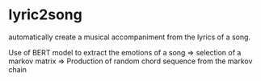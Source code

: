 # lyric2song

automatically create a musical accompaniment from the lyrics of a song.

Use of BERT model to extract the emotions of a song => selection of a markov matrix => Production of random chord sequence from the markov chain
